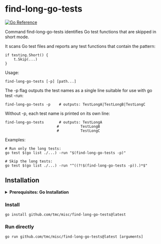 # find-long-go-tests

[![Go Reference](https://pkg.go.dev/badge/github.com/tmc/misc/find-long-go-tests.svg)](https://pkg.go.dev/github.com/tmc/misc/find-long-go-tests)

Command find-long-go-tests identifies Go test functions that are skipped in short mode.

It scans Go test files and reports any test functions that contain the pattern:

	if testing.Short() {
		t.Skip(...)
	}

Usage:

	find-long-go-tests [-p] [path...]

The -p flag outputs the test names as a single line suitable for use with go test -run:

	find-long-go-tests -p    # outputs: TestLongA|TestLongB|TestLongC

Without -p, each test name is printed on its own line:

	find-long-go-tests       # outputs: TestLongA
	                        #          TestLongB
	                        #          TestLongC

Examples:

	# Run only the long tests:
	go test $(go list ./...) -run "$(find-long-go-tests -p)"

	# Skip the long tests:
	go test $(go list ./...) -run "^((?!$(find-long-go-tests -p)).)*$"
## Installation

<details>
<summary><b>Prerequisites: Go Installation</b></summary>

You'll need Go 1.20 or later. [Install Go](https://go.dev/doc/install) if you haven't already.

<details>
<summary><b>Setting up your PATH</b></summary>

After installing Go, ensure that `$HOME/go/bin` is in your PATH:

<details>
<summary><b>For bash users</b></summary>

Add to `~/.bashrc` or `~/.bash_profile`:
```bash
export PATH="$PATH:$HOME/go/bin"
```

Then reload your configuration:
```bash
source ~/.bashrc
```

</details>

<details>
<summary><b>For zsh users</b></summary>

Add to `~/.zshrc`:
```bash
export PATH="$PATH:$HOME/go/bin"
```

Then reload your configuration:
```bash
source ~/.zshrc
```

</details>

</details>

</details>

### Install

```console
go install github.com/tmc/misc/find-long-go-tests@latest
```

### Run directly

```console
go run github.com/tmc/misc/find-long-go-tests@latest [arguments]
```

